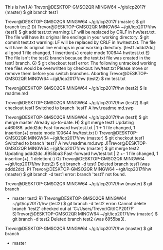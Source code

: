 This is hw1
A) Trevor@DESKTOP-GMSO2QR MINGW64 ~/git/icp2017f (master)
$ git branch test1

Trevor@DESKTOP-GMSO2QR MINGW64 ~/git/icp2017f (master)
$ git branch test2
D)
Trevor@DESKTOP-GMSO2QR MINGW64 ~/git/icp2017f/hw (test1)
$ git add test.txt
warning: LF will be replaced by CRLF in hw/test.txt.
The file will have its original line endings in your working directory.
$ git commit test.txt
warning: LF will be replaced by CRLF in hw/test.txt.
The file will have its original line endings in your working directory.
[test1 addd2dc] all good
 1 file changed, 1 insertion(+)
 create mode 100644 hw/test.txt
E)
The file isn't the test2 branch because the test.txt file was created in the test1 branch.
G)
$ git checkout test1
error: The following untracked working tree files would be overwritten by checkout:
        hw/test.txt
Please move or remove them before you switch branches.
Aborting
Trevor@DESKTOP-GMSO2QR MINGW64 ~/git/icp2017f/hw (test2)
$ rm test.txt

Trevor@DESKTOP-GMSO2QR MINGW64 ~/git/icp2017f/hw (test2)
$ ls
readme.md

Trevor@DESKTOP-GMSO2QR MINGW64 ~/git/icp2017f/hw (test2)
$ git checkout test1
Switched to branch 'test1'
A       hw/.readme.md.swp

Trevor@DESKTOP-GMSO2QR MINGW64 ~/git/icp2017f/hw (test1)
$ git merge master
Already up-to-date.
H)
$ git merge test1
Updating a460f86..addd2dc
Fast-forward
 hw/test.txt | 1 +
 1 file changed, 1 insertion(+)
 create mode 100644 hw/test.txt
I)
Trevor@DESKTOP-GMSO2QR MINGW64 ~/git/icp2017f/hw (master)
$ git checkout test1
Switched to branch 'test1'
A       hw/.readme.md.swp
J)Trevor@DESKTOP-GMSO2QR MINGW64 ~/git/icp2017f/hw (master)
$ git merge test2
Updating addd2dc..6955ba3
Fast-forward
 hw/test.txt | 2 +-
 1 file changed, 1 insertion(+), 1 deletion(-)
O)
Trevor@DESKTOP-GMSO2QR MINGW64 ~/git/icp2017f/hw (test2)
$ git branch -d test1
Deleted branch test1 (was addd2dc).
P)
Trevor@DESKTOP-GMSO2QR MINGW64 ~/git/icp2017f/hw (master)
$ git branch -d test1
error: branch 'test1' not found.

Trevor@DESKTOP-GMSO2QR MINGW64 ~/git/icp2017f/hw (master)
$ git branch
* master
  test2
R)
Trevor@DESKTOP-GMSO2QR MINGW64 ~/git/icp2017f/hw (test2)
$ git branch -d test2
error: Cannot delete branch 'test2' checked out at 'C:/Users/Trevor/Git/ICP2017F'
S)Trevor@DESKTOP-GMSO2QR MINGW64 ~/git/icp2017f/hw (master)
$ git branch -d test2
Deleted branch test2 (was 6955ba3).

Trevor@DESKTOP-GMSO2QR MINGW64 ~/git/icp2017f/hw (master)
$ git branch
* master


